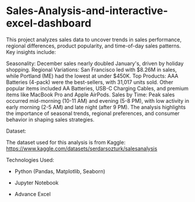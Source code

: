 # Sales-Analysis-and-interactive-excel-dashboard

This project analyzes sales data to uncover trends in sales performance, regional differences, product popularity, and time-of-day sales patterns. Key insights include:

Seasonality: December sales nearly doubled January's, driven by holiday shopping.
Regional Variations: San Francisco led with $8.26M in sales, while Portland (ME) had the lowest at under $450K.
Top Products: AAA Batteries (4-pack) were the best-sellers, with 31,017 units sold. Other popular items included AA Batteries, USB-C Charging Cables, and premium items like MacBook Pro and Apple AirPods.
Sales by Time: Peak sales occurred mid-morning (10-11 AM) and evening (5-8 PM), with low activity in early morning (2-5 AM) and late night (after 9 PM).
The analysis highlights the importance of seasonal trends, regional preferences, and consumer behavior in shaping sales strategies.

Dataset:

The dataset used for this analysis is from Kaggle: https://www.kaggle.com/datasets/serdarsozturk/salesanalysis

Technologies Used:

- Python (Pandas, Matplotlib, Seaborn) 

- Jupyter Notebook

- Advance Excel
